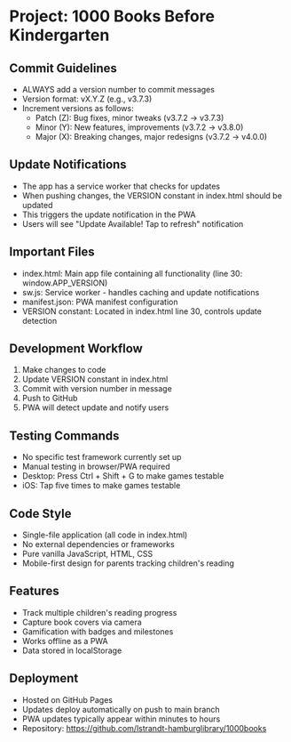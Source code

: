# Project: 1000 Books Before Kindergarten

## Commit Guidelines
- ALWAYS add a version number to commit messages
- Version format: vX.Y.Z (e.g., v3.7.3)
- Increment versions as follows:
  - Patch (Z): Bug fixes, minor tweaks (v3.7.2 → v3.7.3)
  - Minor (Y): New features, improvements (v3.7.2 → v3.8.0)
  - Major (X): Breaking changes, major redesigns (v3.7.2 → v4.0.0)

## Update Notifications
- The app has a service worker that checks for updates
- When pushing changes, the VERSION constant in index.html should be updated
- This triggers the update notification in the PWA
- Users will see "Update Available! Tap to refresh" notification

## Important Files
- index.html: Main app file containing all functionality (line 30: window.APP_VERSION)
- sw.js: Service worker - handles caching and update notifications
- manifest.json: PWA manifest configuration
- VERSION constant: Located in index.html line 30, controls update detection

## Development Workflow
1. Make changes to code
2. Update VERSION constant in index.html
3. Commit with version number in message
4. Push to GitHub
5. PWA will detect update and notify users

## Testing Commands
- No specific test framework currently set up
- Manual testing in browser/PWA required
- Desktop: Press Ctrl + Shift + G to make games testable
- iOS: Tap five times to make games testable

## Code Style
- Single-file application (all code in index.html)
- No external dependencies or frameworks
- Pure vanilla JavaScript, HTML, CSS
- Mobile-first design for parents tracking children's reading

## Features
- Track multiple children's reading progress
- Capture book covers via camera
- Gamification with badges and milestones
- Works offline as a PWA
- Data stored in localStorage

## Deployment
- Hosted on GitHub Pages
- Updates deploy automatically on push to main branch
- PWA updates typically appear within minutes to hours
- Repository: https://github.com/lstrandt-hamburglibrary/1000books
